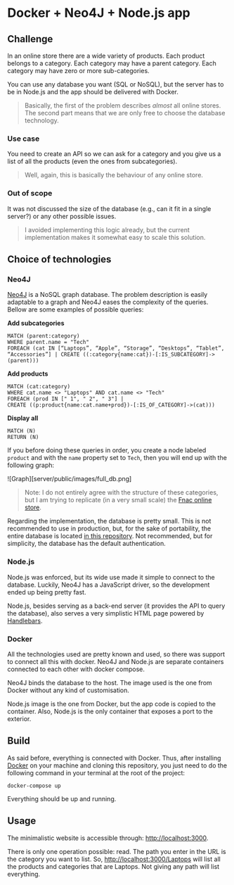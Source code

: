 # Docker + Neo4J + Node.js app

## Challenge

In an online store there are a wide variety of products. Each product belongs to a category.
Each category may have a parent category. Each category may have zero or more sub-categories.

You can use any database you want (SQL or NoSQL), but the server has to be in Node.js and
 the app should be delivered with Docker. 

> Basically, the first of the problem describes _almost_ all online stores. The second part 
means that we are only free to choose the database technology.

### Use case

You need to create an API so we can ask for a category and you give us a list of all the products 
(even the ones from subcategories).

> Well, again, this is basically the behaviour of any online store.

### Out of scope

It was not discussed the size of the database (e.g., can it fit in a single server?) or any other 
possible issues.

> I avoided implementing this logic already, but the current implementation makes it somewhat easy to 
scale this solution.

## Choice of technologies

### Neo4J

[Neo4J](https://neo4j.com) is a NoSQL graph database. The problem description is easily adaptable to
 a graph and Neo4J eases the complexity of the queries. Bellow are some examples of possible queries:
 
**Add subcategories**
```
MATCH (parent:category)
WHERE parent.name = "Tech"
FOREACH (cat IN [“Laptops”, “Apple”, “Storage”, “Desktops”, “Tablet”,  “Accessories”] | CREATE ((:category{name:cat})-[:IS_SUBCATEGORY]->(parent)))
```

**Add products**
```
MATCH (cat:category)
WHERE cat.name <> "Laptops" AND cat.name <> "Tech"
FOREACH (prod IN [" 1", " 2", " 3"] |
CREATE ((p:product{name:cat.name+prod})-[:IS_OF_CATEGORY]->(cat)))
```

**Display all**
```
MATCH (N)
RETURN (N)
``` 

If you before doing these queries in order, you create a node labeled `product` and 
with the `name` property set to `Tech`, then you will end up with the following graph:

![Graph][server/public/images/full_db.png]

> Note: I do not entirely agree with the structure of these categories, but I am trying to 
replicate (in a very small scale) the 
[Fnac online store](https://www.fnac.pt/informatica/h10#bl=MMinformatica).

Regarding the implementation, the database is pretty small. This is not recommended to use in 
production, but, for the sake of portability, the entire database is located 
[in this repository](neo4j/). Not recommended, but for simplicity, the database has the default 
authentication.

### Node.js

Node.js was enforced, but its wide use made it simple to connect to the database. Luckily, Neo4J 
has a JavaScript driver, so the development ended up being pretty fast.

Node.js, besides serving as a back-end server (it provides the API to query the database), also 
serves a very simplistic HTML page powered by [Handlebars](https://handlebarsjs.com).

### Docker

All the technologies used are pretty known and used, so there was support to connect all this 
with docker. Neo4J and Node.js are separate containers connected to each other with docker compose.

Neo4J binds the database to the host. The image used is the one from Docker without any kind of
 customisation.

Node.js image is the one from Docker, but the app code is copied to the container. Also, Node.js is 
the only container that exposes a port to the exterior.

## Build

As said before, everything is connected with Docker. Thus, after installing 
[Docker](https://www.docker.com) on your machine and cloning this repository, you just need to 
do the following command in your terminal at the root of the project:
```
docker-compose up
```

Everything should be up and running.

## Usage

The minimalistic website is accessible through: [http://localhost:3000](http://localhost:3000).

There is only one operation possible: read. The path you enter in the URL is the category you 
want to list. So, [http://localhost:3000/Laptops](http://localhost:3000/Laptops) will list 
all the products and categories that are Laptops. Not giving any path will list everything.